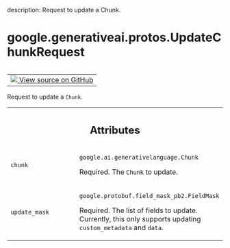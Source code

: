 description: Request to update a Chunk.

<div itemscope itemtype="http://developers.google.com/ReferenceObject">
<meta itemprop="name" content="google.generativeai.protos.UpdateChunkRequest" />
<meta itemprop="path" content="Stable" />
</div>

# google.generativeai.protos.UpdateChunkRequest

<!-- Insert buttons and diff -->

<table class="tfo-notebook-buttons tfo-api nocontent" align="left">
<td>
  <a target="_blank" href="https://github.com/googleapis/google-cloud-python/tree/main/packages/google-ai-generativelanguage/google/ai/generativelanguage_v1beta/types/retriever_service.py#L618-L638">
    <img src="https://www.tensorflow.org/images/GitHub-Mark-32px.png" />
    View source on GitHub
  </a>
</td>
</table>



Request to update a ``Chunk``.

<!-- Placeholder for "Used in" -->




<!-- Tabular view -->
 <table class="responsive fixed orange">
<colgroup><col width="214px"><col></colgroup>
<tr><th colspan="2"><h2 class="add-link">Attributes</h2></th></tr>

<tr>
<td>

`chunk`<a id="chunk"></a>

</td>
<td>

`google.ai.generativelanguage.Chunk`

Required. The ``Chunk`` to update.

</td>
</tr><tr>
<td>

`update_mask`<a id="update_mask"></a>

</td>
<td>

`google.protobuf.field_mask_pb2.FieldMask`

Required. The list of fields to update. Currently, this only
supports updating ``custom_metadata`` and ``data``.

</td>
</tr>
</table>



